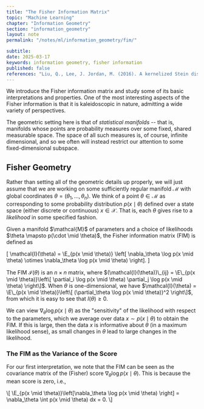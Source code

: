 ```yaml
---
title: "The Fisher Information Matrix"
topic: "Machine Learning"
chapter: "Information Geometry"
section: "information_geometry"
layout: note
permalink: "/notes/ml/information_geometry/fim/"

subtitle: 
date: 2025-03-17
keywords: information geometry, fisher information
published: false
references: "Liu, Q., Lee, J. Jordan, M. (2016). A kernelized Stein discrepancy for goodness-of-fit tests. ICML.; Hyvarinen, A. (2005). Estimation of non-normalized statistical models by score matching. Journal of Machine Learning Research 6.4.; Song, Y., Ermon., S. (2019). Generative modeling by estimating gradients of the data distribution. NeurIPS.; Liu, Q. (2014). A short introduction to kernelized Stein discrepancy. https://www.cs.utexas.edu/~lqiang/PDF/ksd_short.pdf; Chwialkowski, K. Strathmann, H. Gretton, A. (2016). A kernel test of goodness of fit. ICML."
---
```


We introduce the Fisher information matrix and study some of its basic interpretations and properties. One of the most interesting aspects of the Fisher information is that it is kaleidoscopic in nature, admitting a wide variety of perspectives. 

The geometric setting here is that of *statistical manifolds* -- that is, manifolds whose points are probability measures over some fixed, shared measurable space. The space of all such measures is, of course, infinite dimensional, and so we often will instead restrict our attention to some fixed-dimensional subspace. 

## Fisher Geometry

Rather than setting all of the geometric details up properly, we will just assume that we are working on some sufficiently regular manifold $\mathcal{M}$ with global coordinates $\theta = (\theta_1, \dots, \theta_n)$. We think of a point $\theta \in \mathcal{M}$ as corresponding to some probability distribution $p(x \mid \theta)$ defined over a state space (either discrete or continuous) $x \in \mathcal{X}$. That is, each $\theta$ gives rise to a *likelihood* in some specified fashion.

<div class='definition' name='Fisher Information Matrix'>
Given a manifold $\mathcal{M}$ of parameters and a choice of likelihoods $\theta \mapsto p(\cdot \mid \theta)$, the Fisher information matrix (FIM) is defined as

\[
\mathcal{I}(\theta) = \E_{p(x \mid \theta)} \left[ \nabla_\theta \log p(x \mid \theta) \otimes \nabla_\theta \log p(x \mid \theta) \right].
\]
</div>

The FIM $\mathcal{I}(\theta)$ is an $n \times n$ matrix, where $(\mathcal{I}(\theta))\_{ij} = \E\_{p(x \mid \theta)}\left\[ \partial_i \log p(x \mid \theta) \partial_j \log p(x \mid \theta) \right\]$. When $\theta$ is one-dimensional, we have $\mathcal{I}(\theta) = \E\_{p(x \mid \theta)}\left\[ (\partial_\theta \log p(x \mid \theta))^2 \right\]$, from which it is easy to see that $I(\theta) \geq 0$.

We can view $\nabla_\theta \log p(x \mid \theta)$ as the "sensitivity" of the likelihood with respect to the parameters, which we average over data $x \sim p(x \mid \theta)$ to obtain the FIM. If this is large, then the data $x$ is informative about $\theta$ (in a maximum likelihood sense), as small changes in $\theta$ lead to large changes in the likelihood. 


### The FIM as the Variance of the Score

For our first interpretation, we note that the FIM can be seen as the covariance matrix of the (Fisher) score $\nabla_\theta \log p(x \mid \theta)$. This is because the mean score is zero, i.e.,

\\[
\E_{p(x \mid \theta)}\left[\nabla_\theta \log p(x \mid \theta) \right] = \nabla_\theta \int p(x \mid \theta) dx = 0.
\\]
